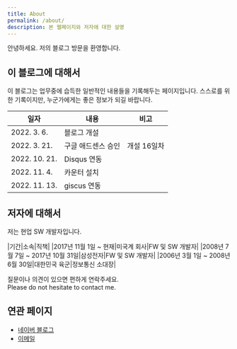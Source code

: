 ```yaml
---
title: About
permalink: /about/
description: 본 웹페이지와 저자에 대한 설명
---
```



안녕하세요. 저의 블로그 방문을 환영합니다. 


이 블로그에 대해서
---


이 블로그는 업무중에 습득한 일반적인 내용들을 기록해두는 페이지입니다. 
스스로를 위한 기록이지만, 누군가에게는 좋은 정보가 되길 바랍니다. 


|일자|내용|비고|
|---|---|---|
|2022. 3. 6.|블로그 개설|   |
|2022. 3. 21.|구글 애드센스 승인|개설 16일차|
|2022. 10. 21.|Disqus 연동|   |
|2022. 11. 4.|카운터 설치|   |
|2022. 11. 13.|giscus 연동|   |


저자에 대해서
---


저는 현업 SW 개발자입니다. 


|기간|소속|직책|
|2017년 11월 1일 ~ 현재|미국계 회사|FW 및 SW 개발자|
|2008년 7월 7일 ~ 2017년 10월 31일|삼성전자|FW 및 SW 개발자|
|2006년 3월 1일 ~ 2008년 6월 30일|대한민국 육군|정보통신 소대장|


질문이나 의견이 있으면 편하게 연락주세요. <br />
Please do not hesitate to contact me.


연관 페이지
---


- [네이버 블로그](https://blog.naver.com/boyinblue) 
- [이메일](mailto:boyinblue@hanmail.net)
